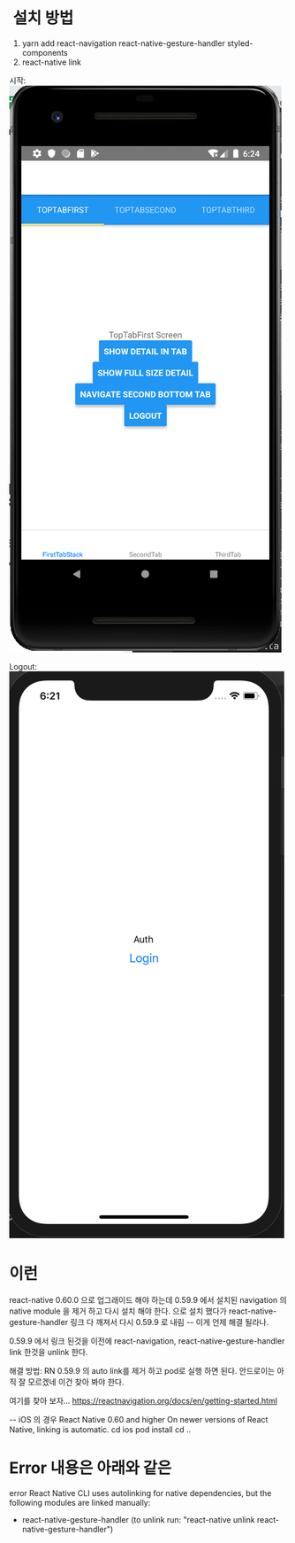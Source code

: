 #  설치 방법

1. yarn add react-navigation react-native-gesture-handler styled-components
2. react-native link


시작:
![alt text](https://github.com/march-dave/basic-rn-navigation/blob/master/RN-navigation-Android.png)

Logout: 
![alt text](https://github.com/march-dave/basic-rn-navigation/blob/master/RN-navagation-LoginScreen.png)


# 이런
react-native 0.60.0 으로 업그래이드 해야 하는데 0.59.9 에서 설치된 navigation 의 native module 을 제거 하고 다시 설치 해야 한다.
으로 설치 했다가 react-native-gesture-handler 링크 다 깨져서
다시 0.59.9 로 내림 -- 이게 언제 해결 될라나.

0.59.9 에서 링크 된것을 
이전에 react-navigation, react-native-gesture-handler link 한것을 unlink 한다.

해결 방법: RN 0.59.9 의 auto link를 제거 하고 pod로 실행 하면 된다.
안드로이는 아직 잘 모르겠네 이건 찾아 봐야 한다.

여기를 찾아 보자... 
https://reactnavigation.org/docs/en/getting-started.html

-- iOS 의 경우
React Native 0.60 and higher
On newer versions of React Native, linking is automatic.
cd ios
pod install
cd ..

#  Error 내용은 아래와 같은

error React Native CLI uses autolinking for native dependencies, but the following modules are linked manually: 
  - react-native-gesture-handler (to unlink run: "react-native unlink react-native-gesture-handler")